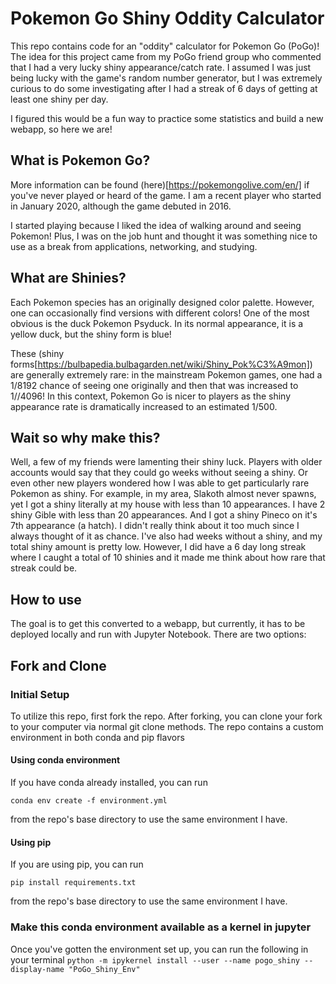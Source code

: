 # Pokemon Go Shiny Oddity Calculator

This repo contains code for an "oddity" calculator for Pokemon Go (PoGo)! The idea for this project came from my PoGo friend group who commented that I had a very lucky shiny appearance/catch rate. I assumed I was just being lucky with the game's random number generator, but I was extremely curious to do some investigating after I had a streak of 6 days of getting at least one shiny per day.

I figured this would be a fun way to practice some statistics and build a new webapp, so here we are!

## What is Pokemon Go?

More information can be found (here)[https://pokemongolive.com/en/] if you've never played or heard of the game. I am a recent player who started in January 2020, although the game debuted in 2016.

I started playing because I liked the idea of walking around and seeing Pokemon! Plus, I was on the job hunt and thought it was something nice to use as a break from applications, networking, and studying.

## What are Shinies?

Each Pokemon species has an originally designed color palette. However, one can occasionally find versions with different colors! One of the most obvious is the duck Pokemon Psyduck. In its normal appearance, it is a yellow duck, but the shiny form is blue!

These (shiny forms[https://bulbapedia.bulbagarden.net/wiki/Shiny_Pok%C3%A9mon]) are generally extremely rare: in the mainstream Pokemon games, one had a 1/8192 chance of seeing one originally and then that was increased to 1//4096! In this context, Pokemon Go is nicer to players as the shiny appearance rate is dramatically increased to an estimated 1/500.

## Wait so why make this?

Well, a few of my friends were lamenting their shiny luck. Players with older accounts would say that they could go weeks without seeing a shiny. Or even other new players wondered how I was able to get particularly rare Pokemon as shiny. For example, in my area, Slakoth almost never spawns, yet I got a shiny literally at my house with less than 10 appearances. I have 2 shiny Gible with less than 20 appearances. And I got a shiny Pineco on it's 7th appearance (a hatch). I didn't really think about it too much since I always thought of it as chance. I've also had weeks without a shiny, and my total shiny amount is pretty low. However, I did have a 6 day long streak where I caught a total of 10 shinies and it made me think about how rare that streak could be.

## How to use

The goal is to get this converted to a webapp, but currently, it has to be deployed locally and run with Jupyter Notebook. There are two options:

## Fork and Clone

### Initial Setup

To utilize this repo, first fork the repo. After forking, you can clone your fork to your computer via normal git clone methods. The repo contains a custom environment in both conda and pip flavors

#### Using conda environment

If you have conda already installed, you can run

```
conda env create -f environment.yml
```

from the repo's base directory to use the same environment I have.

#### Using pip

If you are using pip, you can run 

```
pip install requirements.txt
```

from the repo's base directory to use the same environment I have.


### Make this conda environment available as a kernel in jupyter

Once you've gotten the environment set up, you can run the following in your terminal 
```python -m ipykernel install --user --name pogo_shiny --display-name "PoGo_Shiny_Env"```
